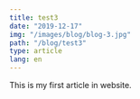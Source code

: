 ```yaml
---
title: test3
date: "2019-12-17"
img: "/images/blog/blog-3.jpg"
path: "/blog/test3"
type: article
lang: en
---
```


This is my first article in website.
